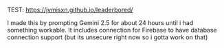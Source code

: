 TEST: https://jvmisxn.github.io/leaderbored/

I made this by prompting Gemini 2.5 for about 24 hours until i had something workable. It includes connection for Firebase to have database connection support (but its unsecure right now so i gotta work on that)
